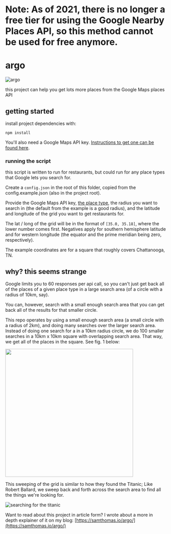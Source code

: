 # Note: As of 2021, there is no longer a free tier for using the Google Nearby Places API, so this method cannot be used for free anymore.

# argo

![argo](https://upload.wikimedia.org/wikipedia/en/f/f4/Argo_submersible.jpg)

this project can help you get lots more places from the Google Maps places API

## getting started

install project dependencies with:

`npm install`

You'll also need a Google Maps API key. [Instructions to get one can be found here](https://developers.google.com/maps/documentation/javascript/get-api-key).

### running the script

this script is written to run for restaurants, but could run for any place types that Google lets you search for.

Create a `config.json` in the root of this folder, copied from the config.example.json (also in the project root).

Provide the Google Maps API key, [the place type](https://developers.google.com/places/supported_types), the radius you want to search in (the default from the example is a good radius), and the latitude and longitude of the grid you want to get restaurants for.

The lat / long of the grid will be in the format of `[35.0, 35.18]`, where the lower number comes first. Negatives apply for southern hemisphere latitude and for western longitude (the equator and the prime meridian being zero, respectively).

The example coordinates are for a square that roughly covers Chattanooga, TN.

## why? this seems strange

Google limits you to 60 responses per api call, so you can't just get back all of the places of a given place type in a large search area (of a circle with a radius of 10km, say).

You can, however, search with a small enough search area that you can get back all of the results for that smaller circle.

This repo operates by using a small enough search area (a small circle with a radius of 2km), and doing many searches over the larger search area. Instead of doing one search for a in a 10km radius circle, we do 100 smaller searches in a 10km x 10km square with overlapping search area. That way, we get all of the places in the square. See fig. 1 below:

<img src="https://user-images.githubusercontent.com/10165959/112753607-0f718700-8fd0-11eb-8750-531b702e0ae6.png" width="400" />

This sweeping of the grid is similar to how they found the Titanic; Like Robert Ballard, we sweep back and forth across the search area to find all the things we're looking for.

![searching for the titanic](http://infotitanic.tripod.com/images/gallery/g_ballard1.JPG)

Want to read about this project in article form? I wrote about a more in depth explainer of it on my blog: [https://samthomas.io/argo/](https://samthomas.io/argo/)
